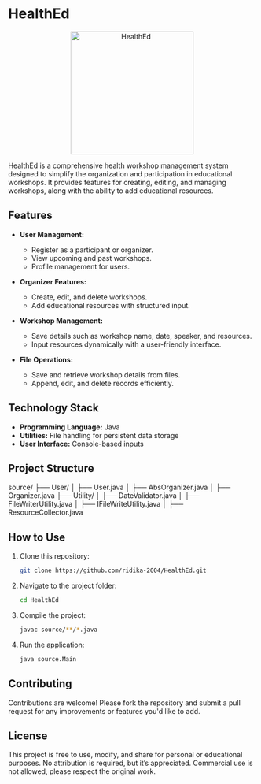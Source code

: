# HealthEd


<p align="center">
  <img src="https://github.com/user-attachments/assets/0b1cd1fd-490c-4f85-b427-0fede6aaa4b1" alt="HealthEd" width="250">
</p>

HealthEd is a comprehensive health workshop management system designed to simplify the organization and participation in educational workshops. It provides features for creating, editing, and managing workshops, along with the ability to add educational resources.

## Features

- **User Management:**
  - Register as a participant or organizer.
  - View upcoming and past workshops.
  - Profile management for users.

- **Organizer Features:**
  - Create, edit, and delete workshops.
  - Add educational resources with structured input.

- **Workshop Management:**
  - Save details such as workshop name, date, speaker, and resources.
  - Input resources dynamically with a user-friendly interface.

- **File Operations:**
  - Save and retrieve workshop details from files.
  - Append, edit, and delete records efficiently.

## Technology Stack

- **Programming Language:** Java
- **Utilities:** File handling for persistent data storage
- **User Interface:** Console-based inputs

## Project Structure

source/ ├── User/ │ ├── User.java │ ├── AbsOrganizer.java │ ├── Organizer.java ├── Utility/ │ ├── DateValidator.java │ ├── FileWriterUtility.java │ ├── IFileWriteUtility.java │ ├── ResourceCollector.java

## How to Use


1. Clone this repository:
   ```bash
   git clone https://github.com/ridika-2004/HealthEd.git

2. Navigate to the project folder:
   ```bash
   cd HealthEd

3. Compile the project:
   ```bash
   javac source/**/*.java

4. Run the application:
   ```bash
   java source.Main
   

## Contributing

Contributions are welcome! Please fork the repository and submit a pull request for any improvements or features you'd like to add.

## License
This project is free to use, modify, and share for personal or educational purposes. No attribution is required, but it’s appreciated. Commercial use is not allowed, please respect the original work.

